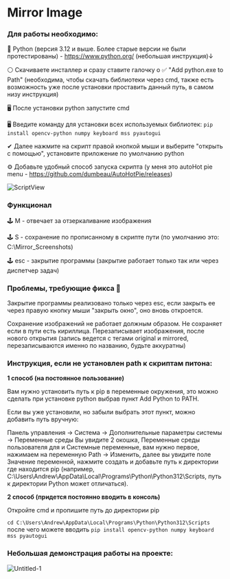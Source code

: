 # Mirror Image

### Для работы необходимо:

🐍 Python (версия 3.12 и выше. Более старые версии не были протестированы) - https://www.python.org/ (небольшая инструкция)↓

⚪ Скачиваете инсталлер и сразу ставите галочку о ✅️ "Add python.exe to Path" (необходима, чтобы скачать библиотеки через cmd, также есть возможность уже после установки проставить данный путь, в самом низу инструкция)

🖥 После установки python запустите cmd

🖥 Введите команду для установки всех используемых библиотек: `pip install opencv-python numpy keyboard mss pyautogui`

✔ Далее нажмите на скрипт правой кнопкой мыши и выберите "открыть с помощью", установите приложение по умолчанию python

⚙️ Добавьте удобный способ запуска скрипта (у меня это autoHot pie menu - https://github.com/dumbeau/AutoHotPie/releases)

![ScriptView](https://github.com/user-attachments/assets/ab1468e7-e45e-4716-985a-5ee423d0877b)


### Функционал

🕹️ M - отвечает за отзеркаливание изображения

🕹️ S - сохранение по прописанному в скрипте пути (по умолчанию это: C:\Mirror_Screenshots)

🕹️ esc - закрытие программы (закрытие работает только так или через диспетчер задач)

### Проблемы, требующие фикса 🌱

Закрытие программы реализовано только через esc, если закрыть ее через правую кнопку мыши "закрыть окно", оно вновь откроется.

Сохранение изображений не работает должным образом. Не сохраняет если в пути есть кириллица. Перезаписывает изображения, после нового открытия (запись ведется с тегами original и mirrored, перезаписываются именно по названию, будьте аккуратны)

### Инструкция, если не установлен path к скриптам питона:

**1 способ (на постоянное пользование)**

Вам нужно установить путь к pip в переменные окружения, это можно сделать при установке python выбрав пункт Add Python to PATH.

Если вы уже установили, но забыли выбрать этот пункт, можно добавить путь вручную:

Панель управления -> Система -> Дополнительные параметры системы -> Переменные среды
Вы увидите 2 окошка, Переменные среды пользователя для <username> и Системные переменные, вам нужно первое, нажимаем на переменную Path -> Изменить, далее вы увидите поле Значение переменной, нажмите создать и добавьте путь к директории где находится pip (например, C:\Users\Andrew\AppData\Local\Programs\Python\Python312\Scripts, путь к директории Python может отличаться).

**2 способ (придется постоянно вводить в консоль)**

Откройте cmd и пропишите путь до директории pip

`cd C:\Users\Andrew\AppData\Local\Programs\Python\Python312\Scripts` после чего можете вводить `pip install opencv-python numpy keyboard mss pyautogui`

### Небольшая демонстрация работы на проекте:

![Untitled-1](https://github.com/user-attachments/assets/dd2a1016-cbda-47a4-a53f-d66bc63fbe84)

